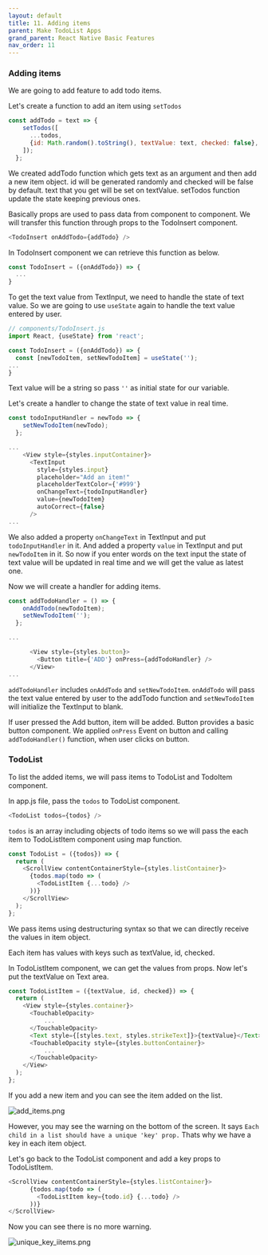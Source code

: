 ```yaml
---
layout: default
title: 11. Adding items
parent: Make TodoList Apps
grand_parent: React Native Basic Features
nav_order: 11
---
```


### Adding items

We are going to add feature to add todo items.

Let's create a function to add an item using `setTodos`

```js
const addTodo = text => {
    setTodos([
      ...todos,
      {id: Math.random().toString(), textValue: text, checked: false},
    ]);
  };
```

We created addTodo function which gets text as an argument and then add a new item object. id will be generated randomly and checked will be false by default. text that you get will be set on textValue. setTodos function update the state keeping previous ones.

Basically props are used to pass data from component to component. We will transfer this function through props to the TodoInsert component.

```js
<TodoInsert onAddTodo={addTodo} />
```

In TodoInsert component we can retrieve this function as below.

```js
const TodoInsert = ({onAddTodo}) => {
  ...
}
```

To get the text value from TextInput, we need to handle the state of text value. So we are going to use `useState` again to handle the text value entered by user. 

```js
// components/TodoInsert.js
import React, {useState} from 'react';

const TodoInsert = ({onAddTodo}) => {
  const [newTodoItem, setNewTodoItem] = useState('');
...
}
```

Text value will be a string so pass `''` as initial state for our variable.

Let's create a handler to change the state of text value in real time.

```js
const todoInputHandler = newTodo => {
    setNewTodoItem(newTodo);
  };

...
    <View style={styles.inputContainer}>
      <TextInput
        style={styles.input}
        placeholder="Add an item!"
        placeholderTextColor={'#999'}
        onChangeText={todoInputHandler}
        value={newTodoItem}
        autoCorrect={false}
      />
...
```

We also added a property `onChangeText` in TextInput and put `todoInputHandler` in it. And added a property `value` in TextInput and put `newTodoItem` in it. So now if you enter words on the text input the state of text value will be updated in real time and we will get the value as latest one.

Now we will create a handler for adding items.

```js
const addTodoHandler = () => {
    onAddTodo(newTodoItem);
    setNewTodoItem('');
  };

...

      <View style={styles.button}>
        <Button title={'ADD'} onPress={addTodoHandler} />
      </View>
...
```

`addTodoHandler` includes `onAddTodo` and `setNewTodoItem`. `onAddTodo` will pass the text value entered by user to the addTodo function and `setNewTodoItem` will initialize the TextInput to blank.

If user pressed the Add button, item will be added. Button provides a basic button component. We applied `onPress` Event on button and calling `addTodoHandler()` function, when user clicks on button.

### TodoList

To list the added items, we will pass items to TodoList and TodoItem component.

In app.js file, pass the `todos` to TodoList component.

```js
<TodoList todos={todos} />
```

`todos` is an array including objects of todo items so we will pass the each item to TodoListItem component using map function.

```js
const TodoList = ({todos}) => {
  return (
    <ScrollView contentContainerStyle={styles.listContainer}>
      {todos.map(todo => (
        <TodoListItem {...todo} />
      ))}
    </ScrollView>
  );
};
```

We pass items using destructuring syntax so that we can directly receive the values in item object.

Each item has values with keys such as textValue, id, checked.

In TodoListItem component, we can get the values from props. Now let's put the textValue on Text area.

```js
const TodoListItem = ({textValue, id, checked}) => {
  return (
    <View style={styles.container}>
      <TouchableOpacity>
          ...
      </TouchableOpacity>
      <Text style={[styles.text, styles.strikeText]}>{textValue}</Text>
      <TouchableOpacity style={styles.buttonContainer}>
          ...
      </TouchableOpacity>
    </View>
  );
};
```

If you add a new item and you can see the item added on the list.

![](../images/add_items.png "add_items.png")

However, you may see the warning on the bottom of the screen. It says `Each child in a list should have a unique 'key' prop.` Thats why we have a key in each item object.

Let's go back to the TodoList component and add a key props to TodoListItem.

```js
<ScrollView contentContainerStyle={styles.listContainer}>
      {todos.map(todo => (
        <TodoListItem key={todo.id} {...todo} />
      ))}
</ScrollView>
```

Now you can see there is no more warning.

![](../images/unique_key_iitems.png "unique_key_iitems.png")